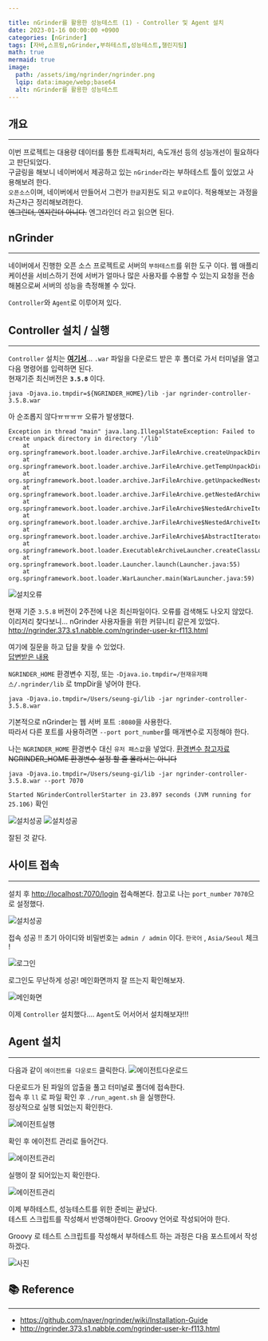```yaml
---

title: nGrinder를 활용한 성능테스트 (1) - Controller 및 Agent 설치
date: 2023-01-16 00:00:00 +0900
categories: [nGrinder]
tags: [자바,스프링,nGrinder,부하테스트,성능테스트,챌린지팀]
math: true
mermaid: true
image:
  path: /assets/img/ngrinder/ngrinder.png
  lqip: data:image/webp;base64
  alt: nGrinder를 활용한 성능테스트
---
```


<script async src="https://pagead2.googlesyndication.com/pagead/js/adsbygoogle.js?client=ca-pub-6892396316078062"
     crossorigin="anonymous"></script>

## **개요**

---

이번 프로젝트는 대용량 데이터를 통한 트래픽처리, 속도개선 등의 성능개선이 필요하다고 판단되었다. <br>
구글링을 해보니 네이버에서 제공하고 있는 `nGrinder`라는 부하테스트 툴이 있었고 사용해보려 한다.<br>
`오픈소스`이며, 네이버에서 만들어서 그런가 `한글`지원도 되고 `무료`이다. 적용해보는 과정을 차근차근 정리해보려한다.<br>
~~엔그린더, 엔지린더 아니다.~~ 엔그라인더 라고 읽으면 된다.<br>


## **nGrinder**

---

네이버에서 진행한 오픈 소스 프로젝트로 서버의 `부하테스트`를 위한 도구 이다. 웹 애플리케이션을 서비스하기 전에 서버가 얼마나 많은 사용자를 수용할 수 있는지 요청을 전송해봄으로써 서버의 성능을 측정해볼 수 있다.<br>

`Controller`와 `Agent`로 이루어져 있다.

## **Controller 설치 / 실행**

---

`Controller` 설치는  [**여기서**](https://github.com/naver/ngrinder/releases)... `.war` 파일을 다운로드 받은 후 폴더로 가서 터미널을 열고 다음 명령어를 입력하면 된다.<br>
현재기준 최신버전은 **`3.5.8`** 이다.<br>

```
java -Djava.io.tmpdir=${NGRINDER_HOME}/lib -jar ngrinder-controller-3.5.8.war
```

아 순조롭지 않다ㅠㅠㅠㅠ 오류가 발생했다.<br>

```
Exception in thread "main" java.lang.IllegalStateException: Failed to create unpack directory in directory '/lib'
	at org.springframework.boot.loader.archive.JarFileArchive.createUnpackDirectory(JarFileArchive.java:136)
	at org.springframework.boot.loader.archive.JarFileArchive.getTempUnpackDirectory(JarFileArchive.java:122)
	at org.springframework.boot.loader.archive.JarFileArchive.getUnpackedNestedArchive(JarFileArchive.java:112)
	at org.springframework.boot.loader.archive.JarFileArchive.getNestedArchive(JarFileArchive.java:96)
	at org.springframework.boot.loader.archive.JarFileArchive$NestedArchiveIterator.adapt(JarFileArchive.java:236)
	at org.springframework.boot.loader.archive.JarFileArchive$NestedArchiveIterator.adapt(JarFileArchive.java:227)
	at org.springframework.boot.loader.archive.JarFileArchive$AbstractIterator.next(JarFileArchive.java:188)
	at org.springframework.boot.loader.ExecutableArchiveLauncher.createClassLoader(ExecutableArchiveLauncher.java:87)
	at org.springframework.boot.loader.Launcher.launch(Launcher.java:55)
	at org.springframework.boot.loader.WarLauncher.main(WarLauncher.java:59)
```

![설치오류](../../../assets/img/ngrinder/exception.png)

현재 기준 `3.5.8` 버전이 2주전에 나온 최신파일이다. 오류를 검색해도 나오지 않았다.<br>
이리저리 찾다보니... nGrinder 사용자들을 위한 커뮤니티 같은게 있었다.<br>
<http://ngrinder.373.s1.nabble.com/ngrinder-user-kr-f113.html> <br>

여기에 질문을 하고 답을 찾을 수 있었다.<br>
[답변받은 내용](http://ngrinder.373.s1.nabble.com/controller-td3268.html)<br>

`NGRINDER_HOME` 환경변수 지정, 또는 `-Djava.io.tmpdir=/현재유저패스/.ngrinder/lib` 로 tmpDir을 넣어야 한다.<br> 

```
java -Djava.io.tmpdir=/Users/seung-gi/lib -jar ngrinder-controller-3.5.8.war
```
기본적으로 nGrinder는 웹 서버 포트 `:8080`을 사용한다.<br>
따라서 다른 포트를 사용하려면 `--port port_number`를 매개변수로 지정해야 한다.<br>

나는 `NGRINDER_HOME` 환경변수 대신 `유저 패스값`을 넣었다.  [환경변수 참고자료](https://cosmosproject.tistory.com/269) <br>
~~NGRINDER_HOME 환경변수 설정 할 줄 몰라서는 아니다~~

```
java -Djava.io.tmpdir=/Users/seung-gi/lib -jar ngrinder-controller-3.5.8.war --port 7070
```

`Started NGrinderControllerStarter in 23.897 seconds (JVM running for 25.106)` 확인

![설치성공](../../../assets/img/ngrinder/install.png)
![설치성공](../../../assets/img/ngrinder/install2.png)

잘된 것 같다.

## **사이트 접속**

---

설치 후 <http://localhost:7070/login> 접속해본다. 참고로 나는 `port_number` `7070`으로 설정했다.<br>

![설치성공](../../../assets/img/ngrinder/ngrinderlogin.png)

접속 성공 !! 초기 아이디와 비밀번호는 `admin / admin` 이다. `한국어` , `Asia/Seoul` 체크 !

![로그인](../../../assets/img/ngrinder/adminlogin.png)

로그인도 무난하게 성공! 메인화면까지 잘 뜨는지 확인해보자.

![메인화면](../../../assets/img/ngrinder/ngrindermain.png)

이제 `Controller` 설치했다.... `Agent`도 어서어서 설치해보자!!!

## **Agent 설치**

---

다음과 같이 `에이전트를 다운로드` 클릭한다.
![에이전트다운로드](../../../assets/img/ngrinder/agentdown.png)

다운로드가 된 파일의 압출을 풀고 터미널로 폴더에 접속한다.<br>
접속 후 `ll` 로 파일 확인 후 `./run_agent.sh` 을 실행한다.<br>
정상적으로 실행 되었는지 확인한다.<br>

![에이전트실행](../../../assets/img/ngrinder/run.png)

확인 후 에이전트 관리로 들어간다.<br>

![에이전트관리](../../../assets/img/ngrinder/agentsetting.png)

실행이 잘 되어있는지 확인한다.<br>

![에이전트관리](../../../assets/img/ngrinder/agentsetting2.png)

이제 부하테스트, 성능테스트를 위한 준비는 끝났다.<br>
테스트 스크립트를 작성해서 반영해야한다. Groovy 언어로 작성되어야 한다.<br>

Groovy 로 테스트 스크립트를 작성해서 부하테스트 하는 과정은 다음 포스트에서 작성하겠다.<br>

![사진](../../../assets/img/favicons/android-chrome-256x256.png)


## 📚 Reference

---

- <https://github.com/naver/ngrinder/wiki/Installation-Guide>
- <http://ngrinder.373.s1.nabble.com/ngrinder-user-kr-f113.html>
